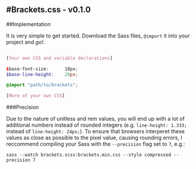#Brackets.css - v0.1.0
---

##Implementation

It is very simple to get started. Download the Sass files, `@import` it into your project and _go!_.

```scss

[Your own CSS and variable declarations]

$base-font-size:      18px;
$base-line-height:    28px;

@import "path/to/brackets";

[More of your own CSS]
```

###Precision

Due to the nature of unitless and rem values, you will end up with a lot of additional numbers instead of rounded integers (e.g. `line-height: 1.333;` instead of `line-height: 24px;`).  To ensure that browsers interperet these values as close as possible to the pixel value, causing rounding errors, I reccommend compiling your Sass with the `--precision` flag set to `7`, e.g.:

    sass --watch brackets.scss:brackets.min.css --style compressed --precision 7

